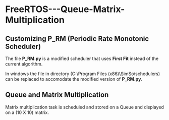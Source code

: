 # FreeRTOS---Queue-Matrix-Multiplication

## Customizing P_RM (Periodic Rate Monotonic Scheduler)

The file **P_RM.py** is a modified scheduler that uses **First Fit** instead of the current algorithm.

In windows the file in directory (C:\Program Files (x86)\SimSo\schedulers) can be replaced to accomodate the modified version of **P_RM.py**.

## Queue and Matrix Multiplication

Matrix multiplication task is scheduled and stored on a Queue and displayed on a (10 X 10) matrix. 
